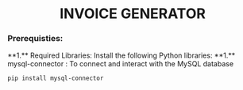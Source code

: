 <h1 align="center" >INVOICE GENERATOR</h1>
<h3>Prerequisties: </h3>
**1.** Required Libraries:
    Install the following Python libraries:
    **1.** mysql-connector : To connect and interact with the MySQL database   
        
    pip install mysql-connector
    
